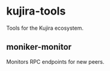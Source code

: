 # kujira-tools 
Tools for the Kujira ecosystem.

## moniker-monitor
Monitors RPC endpoints for new peers.